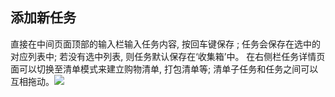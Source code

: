 ## 添加新任务
直接在中间页面顶部的输入栏输入任务内容, 按回车键保存 ; 任务会保存在选中的对应列表中; 若没有选中列表, 则任务默认保存在‘收集箱’中。 在右侧栏任务详情页面可以切换至清单模式来建立购物清单, 打包清单等; 清单子任务和任务之间可以互相拖动。![](/images/image005.png)
